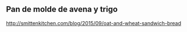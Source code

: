 ## Pan de molde de avena y trigo

http://smittenkitchen.com/blog/2015/09/oat-and-wheat-sandwich-bread
